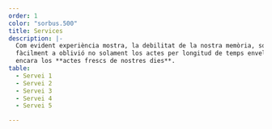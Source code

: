 ```yaml
---
order: 1
color: "sorbus.500"
title: Services
description: |-
  Com evident experiència mostra, la debilitat de la nostra memòria, sotsmetent
  fàcilment a oblivió no solament los actes per longitud de temps envellits, mas
  encara los **actes frescs de nostres dies**.
table:
  - Servei 1
  - Servei 2
  - Servei 3
  - Servei 4
  - Servei 5

---
```


